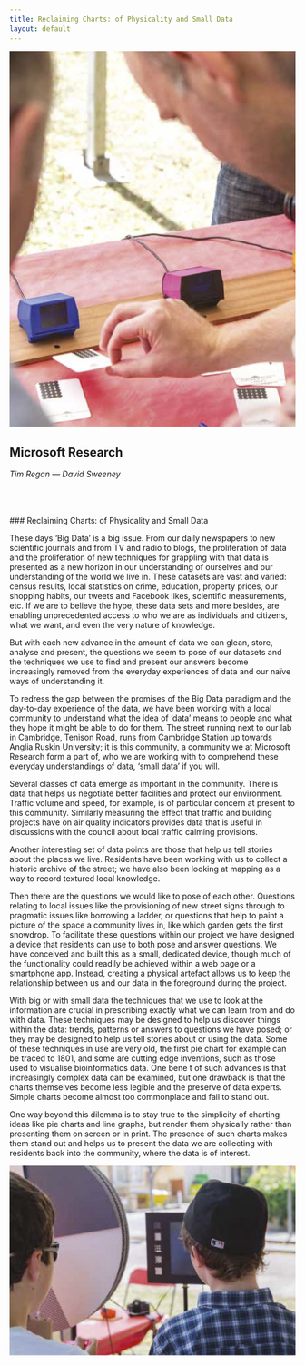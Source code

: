 ```yaml
---
title: Reclaiming Charts: of Physicality and Small Data
layout: default
---
```


![](images/01a.jpg)

## Microsoft Research
*Tim Regan — David Sweeney*

<br />
<br />
<br />
### Reclaiming Charts: of Physicality and Small Data

These days ‘Big Data’ is a big issue. From our daily newspapers to new scientific journals and from TV and radio to blogs, the proliferation of data and the proliferation of new techniques for grappling with that data is presented as a new horizon in our understanding of ourselves and our understanding of the world we live in. These datasets are vast and varied: census results, local statistics on crime, education, property prices, our shopping habits, our tweets and Facebook likes, scientific measurements, etc. If we are to believe the hype, these data sets and more besides, are enabling unprecedented access to who we are as individuals and citizens, what we want, and even the very nature of knowledge.

But with each new advance in the amount of data we can glean, store, analyse and present, the questions we seem to pose of our datasets and the techniques we use to find and present our answers become increasingly removed from the everyday experiences of data and our naïve ways of understanding it.

To redress the gap between the promises of the Big Data paradigm and the day-to-day experience of the data, we have been working with a local community to understand what the idea of ‘data’ means to people and what they hope it might be able to do for them. The street running next to our lab in Cambridge, Tenison Road, runs from Cambridge Station up towards Anglia Ruskin University; it is this community, a community we at Microsoft Research form a part of, who we are working with to comprehend these everyday understandings of data, ‘small data’ if you will.

Several classes of data emerge as important in the community. There is data that helps us negotiate better facilities and protect our environment. Traffic volume and speed, for example, is of particular concern at present to this community. Similarly measuring the effect that traffic and building projects have on air quality indicators provides data that is useful in discussions with the council about local traffic calming provisions.

Another interesting set of data points are those that help us tell stories about the places we live. Residents have been working with us to collect a historic archive of the street; we have also been looking at mapping as a way to record textured local knowledge.

Then there are the questions we would like to pose of each other. Questions relating to local issues like the provisioning of new street signs through to pragmatic issues like borrowing a ladder, or questions that help to paint a picture of the space a community lives in, like which garden gets the first snowdrop. To facilitate these questions within our project we have designed a device that residents can use to both pose and answer questions. We have conceived and built this as a small, dedicated device, though much of the functionality could readily be achieved within a web page or a smartphone app. Instead, creating a physical artefact allows us to keep the relationship between us and our data in the foreground during the project.

With big or with small data the techniques that we use to look at the information are crucial in prescribing exactly what we can learn from and do with data. These techniques may be designed to help us discover things within the data: trends, patterns or answers to questions we have posed; or they may be designed to help us tell stories about or using the data. Some of these techniques in use are very old, the first pie chart for example can be traced to 1801, and some are cutting edge inventions, such as those used to visualise bioinformatics data. One bene t of such advances is that increasingly complex data can be examined, but one drawback is that the charts themselves become less legible and the preserve of data experts. Simple charts become almost too commonplace and fail to stand out.

One way beyond this dilemma is to stay true to the simplicity of charting ideas like pie charts and line graphs, but render them physically rather than presenting them on screen or in print. The presence of such charts makes them stand out and helps us to present the data we are collecting with residents back into the community, where the data is of interest.

![](images/01b.jpg)
